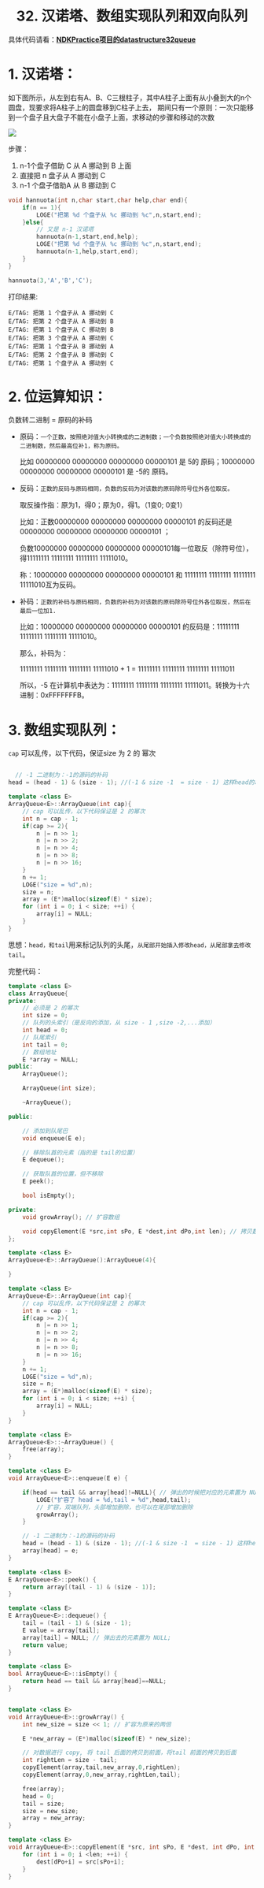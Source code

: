 # <center>32. 汉诺塔、数组实现队列和双向队列<center>

具体代码请看：**[NDKPractice项目的datastructure32queue](https://github.com/EastUp/NDKPractice/tree/master/datastructure32queue)**

# 1. 汉诺塔：

如下图所示，从左到右有A、B、C三根柱子，其中A柱子上面有从小叠到大的n个圆盘，现要求将A柱子上的圆盘移到C柱子上去，
期间只有一个原则：一次只能移到一个盘子且大盘子不能在小盘子上面，求移动的步骤和移动的次数

![](../pic/32.汉诺塔.jpg)


步骤：
1. n-1个盘子借助 C 从 A 挪动到 B 上面
2. 直接把 n 盘子从 A 挪动到 C
3. n-1 个盘子借助A 从 B 挪动到 C

```c++
void hannuota(int n,char start,char help,char end){
    if(n == 1){
        LOGE("把第 %d 个盘子从 %c 挪动到 %c",n,start,end);
    }else{
        // 又是 n-1 汉诺塔
        hannuota(n-1,start,end,help);
        LOGE("把第 %d 个盘子从 %c 挪动到 %c",n,start,end);
        hannuota(n-1,help,start,end);
    }
}

hannuota(3,'A','B','C');
```

打印结果:

```
E/TAG: 把第 1 个盘子从 A 挪动到 C
E/TAG: 把第 2 个盘子从 A 挪动到 B
E/TAG: 把第 1 个盘子从 C 挪动到 B
E/TAG: 把第 3 个盘子从 A 挪动到 C
E/TAG: 把第 1 个盘子从 B 挪动到 A
E/TAG: 把第 2 个盘子从 B 挪动到 C
E/TAG: 把第 1 个盘子从 A 挪动到 C
```


# 2. 位运算知识：

负数转二进制 = 原码的补码

- 原码：`一个正数，按照绝对值大小转换成的二进制数；一个负数按照绝对值大小转换成的二进制数，然后最高位补1，称为原码。`

    比如 00000000 00000000 00000000 00000101 是 5的 原码；10000000 00000000 00000000 00000101 是 -5的 原码。 　

- 反码：`正数的反码与原码相同，负数的反码为对该数的原码除符号位外各位取反。`

    取反操作指：原为1，得0；原为0，得1。（1变0; 0变1）

    比如：正数00000000 00000000 00000000 00000101 的反码还是 00000000 00000000 00000000 00000101 ；

    负数10000000 00000000 00000000 00000101每一位取反（除符号位），得11111111 11111111 11111111 11111010。

    称：10000000 00000000 00000000 00000101 和 11111111 11111111 11111111 11111010互为反码。　

- 补码：`正数的补码与原码相同，负数的补码为对该数的原码除符号位外各位取反，然后在最后一位加1.`

    比如：10000000 00000000 00000000 00000101 的反码是：11111111 11111111 11111111 11111010。

    那么，补码为：

    11111111 11111111 11111111 11111010 + 1 = 11111111 11111111 11111111 11111011

    所以，-5 在计算机中表达为：11111111 11111111 11111111 11111011。转换为十六进制：0xFFFFFFFB。


# 3. 数组实现队列：

`cap` 可以乱传，以下代码，保证size 为 2 的 幂次

```c++

  // -1 二进制为：-1的源码的补码
head = (head - 1) & (size - 1); //(-1 & size -1  = size - 1) 这样head的取值才是：size-1,size-2,size-3

template <class E>
ArrayQueue<E>::ArrayQueue(int cap){
    // cap 可以乱传，以下代码保证是 2 的幂次
    int n = cap - 1;
    if(cap >= 2){
        n |= n >> 1;
        n |= n >> 2;
        n |= n >> 4;
        n |= n >> 8;
        n |= n >> 16;
    }
    n += 1;
    LOGE("size = %d",n);
    size = n;
    array = (E*)malloc(sizeof(E) * size);
    for (int i = 0; i < size; ++i) {
        array[i] = NULL;
    }
}
```

思想：`head，和tail`用来标记队列的头尾，`从尾部开始插入修改head，从尾部拿去修改tail`。

完整代码：

```c++
template <class E>
class ArrayQueue{
private:
    // 必须是 2 的幂次
    int size = 0;
    // 队列的头索引（是反向的添加，从 size - 1 ,size -2,...添加）
    int head = 0;
    // 队尾索引
    int tail = 0;
    // 数组地址
    E *array = NULL;
public:
    ArrayQueue();

    ArrayQueue(int size);

    ~ArrayQueue();

public:

    // 添加到队尾巴
    void enqueue(E e);

    // 移除队首的元素（指的是 tail的位置）
    E dequeue();

    // 获取队首的位置，但不移除
    E peek();

    bool isEmpty();

private:
    void growArray(); // 扩容数组

    void copyElement(E *src,int sPo, E *dest,int dPo,int len); // 拷贝数组元素到新的数组
};

template <class E>
ArrayQueue<E>::ArrayQueue():ArrayQueue(4){

}

template <class E>
ArrayQueue<E>::ArrayQueue(int cap){
    // cap 可以乱传，以下代码保证是 2 的幂次
    int n = cap - 1;
    if(cap >= 2){
        n |= n >> 1;
        n |= n >> 2;
        n |= n >> 4;
        n |= n >> 8;
        n |= n >> 16;
    }
    n += 1;
    LOGE("size = %d",n);
    size = n;
    array = (E*)malloc(sizeof(E) * size);
    for (int i = 0; i < size; ++i) {
        array[i] = NULL;
    }
}

template <class E>
ArrayQueue<E>::~ArrayQueue() {
    free(array);
}

template <class E>
void ArrayQueue<E>::enqueue(E e) {

    if(head == tail && array[head]!=NULL){ // 弹出的时候把对应的元素置为 NULL,这样好判断能否扩容
        LOGE("扩容了 head = %d,tail = %d",head,tail);
        // 扩容，双端队列，头部增加删除，也可以在尾部增加删除
        growArray();
    }

    // -1 二进制为：-1的源码的补码
    head = (head - 1) & (size - 1); //(-1 & size -1  = size - 1) 这样head的取值才是：size-1,size-2,size-3
    array[head] = e;
}

template <class E>
E ArrayQueue<E>::peek() {
    return array[(tail - 1) & (size - 1)];
}

template <class E>
E ArrayQueue<E>::dequeue() {
    tail = (tail - 1) & (size - 1);
    E value = array[tail];
    array[tail] = NULL; // 弹出去的元素置为 NULL;
    return value;
}

template <class E>
bool ArrayQueue<E>::isEmpty() {
    return head == tail && array[head]==NULL;
}


template <class E>
void ArrayQueue<E>::growArray() {
    int new_size = size << 1; // 扩容为原来的两倍

    E *new_array = (E*)malloc(sizeof(E) * new_size);

    // 对数据进行 copy, 将 tail 后面的拷贝到前面，将tail 前面的拷贝到后面
    int rightLen = size - tail;
    copyElement(array,tail,new_array,0,rightLen);
    copyElement(array,0,new_array,rightLen,tail);

    free(array);
    head = 0;
    tail = size;
    size = new_size;
    array = new_array;
}

template <class E>
void ArrayQueue<E>::copyElement(E *src, int sPo, E *dest, int dPo, int len) {
    for (int i = 0; i <len; ++i) {
        dest[dPo+i] = src[sPo+i];
    }
}

```
















